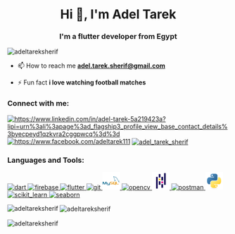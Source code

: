 <h1 align="center">Hi 👋, I'm Adel Tarek</h1>
<h3 align="center">I'm a flutter developer from Egypt</h3>

<p align="left"> <img src="https://komarev.com/ghpvc/?username=adeltareksherif&label=Profile%20views&color=0e75b6&style=flat" alt="adeltareksherif" /> </p>

- 📫 How to reach me **adel.tarek.sherif@gmail.com**

- ⚡ Fun fact **i love watching football matches**

<h3 align="left">Connect with me:</h3>
<p align="left">
<a href="https://linkedin.com/in/adel-tarek-5a219423a?
         lipi=urn%3ali%3apage%3ad_flagship3_profile_view_base_contact_details%3byecpeyd1qzkvra2cggpwcq%3d%3d" target="blank"><img align="center" src="https://raw.githubusercontent.com/rahuldkjain/github-profile-readme-generator/master/src/images/icons/Social/linked-in-alt.svg" alt="https://www.linkedin.com/in/adel-tarek-5a219423a?lipi=urn%3ali%3apage%3ad_flagship3_profile_view_base_contact_details%3byecpeyd1qzkvra2cggpwcq%3d%3d" height="30" width="40" /></a>         
<a href="https://fb.com/adeltarek111" target="blank"><img align="centeradeltarek111" src="https://raw.githubusercontent.com/rahuldkjain/github-profile-readme-generator/master/src/images/icons/Social/facebook.svg" alt="https://www.facebook.com/adeltarek111" height="30" width="40" /></a>
<a href="https://instagram.com/adel_tarek_sherif" target="blank"><img align="center" src="https://raw.githubusercontent.com/rahuldkjain/github-profile-readme-generator/master/src/images/icons/Social/instagram.svg" alt="adel_tarek_sherif" height="30" width="40" /></a>
</p>

<h3 align="left">Languages and Tools:</h3>
<p align="left"> <a href="https://dart.dev" target="_blank" rel="noreferrer"> <img src="https://www.vectorlogo.zone/logos/dartlang/dartlang-icon.svg" alt="dart" width="40" height="40"/> </a> <a href="https://firebase.google.com/" target="_blank" rel="noreferrer"> <img src="https://www.vectorlogo.zone/logos/firebase/firebase-icon.svg" alt="firebase" width="40" height="40"/> </a> <a href="https://flutter.dev" target="_blank" rel="noreferrer"> <img src="https://www.vectorlogo.zone/logos/flutterio/flutterio-icon.svg" alt="flutter" width="40" height="40"/> </a> <a href="https://git-scm.com/" target="_blank" rel="noreferrer"> <img src="https://www.vectorlogo.zone/logos/git-scm/git-scm-icon.svg" alt="git" width="40" height="40"/> </a> <a href="https://www.mysql.com/" target="_blank" rel="noreferrer"> <img src="https://raw.githubusercontent.com/devicons/devicon/master/icons/mysql/mysql-original-wordmark.svg" alt="mysql" width="40" height="40"/> </a> <a href="https://opencv.org/" target="_blank" rel="noreferrer"> <img src="https://www.vectorlogo.zone/logos/opencv/opencv-icon.svg" alt="opencv" width="40" height="40"/> </a> <a href="https://pandas.pydata.org/" target="_blank" rel="noreferrer"> <img src="https://raw.githubusercontent.com/devicons/devicon/2ae2a900d2f041da66e950e4d48052658d850630/icons/pandas/pandas-original.svg" alt="pandas" width="40" height="40"/> </a> <a href="https://postman.com" target="_blank" rel="noreferrer"> <img src="https://www.vectorlogo.zone/logos/getpostman/getpostman-icon.svg" alt="postman" width="40" height="40"/> </a> <a href="https://www.python.org" target="_blank" rel="noreferrer"> <img src="https://raw.githubusercontent.com/devicons/devicon/master/icons/python/python-original.svg" alt="python" width="40" height="40"/> </a> <a href="https://scikit-learn.org/" target="_blank" rel="noreferrer"> <img src="https://upload.wikimedia.org/wikipedia/commons/0/05/Scikit_learn_logo_small.svg" alt="scikit_learn" width="40" height="40"/> </a> <a href="https://seaborn.pydata.org/" target="_blank" rel="noreferrer"> <img src="https://seaborn.pydata.org/_images/logo-mark-lightbg.svg" alt="seaborn" width="40" height="40"/> </a> </p>

<p><img align="left" src="https://github-readme-stats.vercel.app/api/top-langs?username=adeltareksherif&show_icons=true&locale=en&layout=compact" alt="adeltareksherif" /></p>

<p>&nbsp;<img align="center" src="https://github-readme-stats.vercel.app/api?username=adeltareksherif&show_icons=true&locale=en" alt="adeltareksherif" /></p>

<p><img align="center" src="https://github-readme-streak-stats.herokuapp.com/?user=adeltareksherif&" alt="adeltareksherif" /></p>

